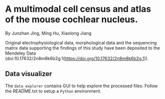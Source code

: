 # A multimodal cell census and atlas of the mouse cochlear nucleus.
By Junzhan Jing, Ming Hu, Xiaolong Jiang

Original electrophysiological data, morphological data and the sequencing matrix data supporting the findings of this study have been deposited to the Mendeley Data (doi:10.17632/2n8m8k6b2g.1(https://doi.org/10.17632/2n8m8k6b2g.1)). 


## Data visualizer
The `data_explorer` contains GUI to help explore the processed files. Follow the README.txt to setup a `Python` environment. 
